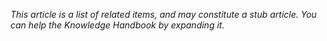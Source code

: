 *This article is a list of related items, and may constitute a stub article. You can help the Knowledge Handbook by expanding it.*